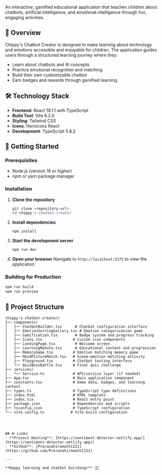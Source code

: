 
An interactive, gamified educational application that teaches children about chatbots, artificial intelligence, and emotional intelligence through fun, engaging activities.

## 🌟 Overview

Chippy's Chatbot Creator is designed to make learning about technology and emotions accessible and enjoyable for children. The application guides users through a structured learning journey where they:

- Learn about chatbots and AI concepts
- Practice emotional recognition and matching
- Build their own customizable chatbot
- Earn badges and rewards through gamified learning

## 🛠️ Technology Stack

- **Frontend**: React 19.1.1 with TypeScript
- **Build Tool**: Vite 6.2.0
- **Styling**: Tailwind CSS
- **Icons**: Heroicons React
- **Development**: TypeScript 5.8.2

## 🚀 Getting Started

### Prerequisites
- Node.js (version 16 or higher)
- npm or yarn package manager

### Installation

1. **Clone the repository**
   ```bash
   git clone <repository-url>
   cd chippy's-chatbot-creator
   ```

2. **Install dependencies**
   ```bash
   npm install
   ```

3. **Start the development server**
   ```bash
   npm run dev
   ```

4. **Open your browser**
   Navigate to `http://localhost:5173` to view the application

### Building for Production

```bash
npm run build
npm run preview
```

## 📁 Project Structure

```
chippy's-chatbot-creator/
├── components/
│   ├── ChatbotBuilder.tsx      # Chatbot configuration interface
│   ├── EmotionSortingGallery.tsx # Emotion categorization game
│   ├── Gamification.tsx        # Badge system and progress tracking
│   ├── Icons.tsx              # Custom icon components
│   ├── LandingPage.tsx         # Welcome screen
│   ├── LearningModule.tsx      # Educational content and progression
│   ├── MemoryGame.tsx         # Emotion matching memory game
│   ├── MoodPictureMatch.tsx   # Scene-emotion matching activity
│   ├── Playground.tsx         # Chatbot testing interface
│   └── QuizBossBattle.tsx     # Final quiz challenge
├── services/
│   └── Service.ts             # API/service layer (if needed)
├── App.tsx                    # Main application component
├── constants.tsx              # Game data, badges, and learning content
├── types.ts                   # TypeScript type definitions
├── index.html                 # HTML template
├── index.tsx                  # React entry point
├── package.json               # Dependencies and scripts
├── tsconfig.json              # TypeScript configuration
└── vite.config.ts            # Vite build configuration




## 🌐 Links
- **Project Hosting**: [https://sentiment-detector.netlify.app/](https://sentiment-detector.netlify.app/)
- **GitHub**: [Preranahiremath1221](https://github.com/Preranahiremath1221)

---

**Happy learning and chatbot building!** 🎉🤖
